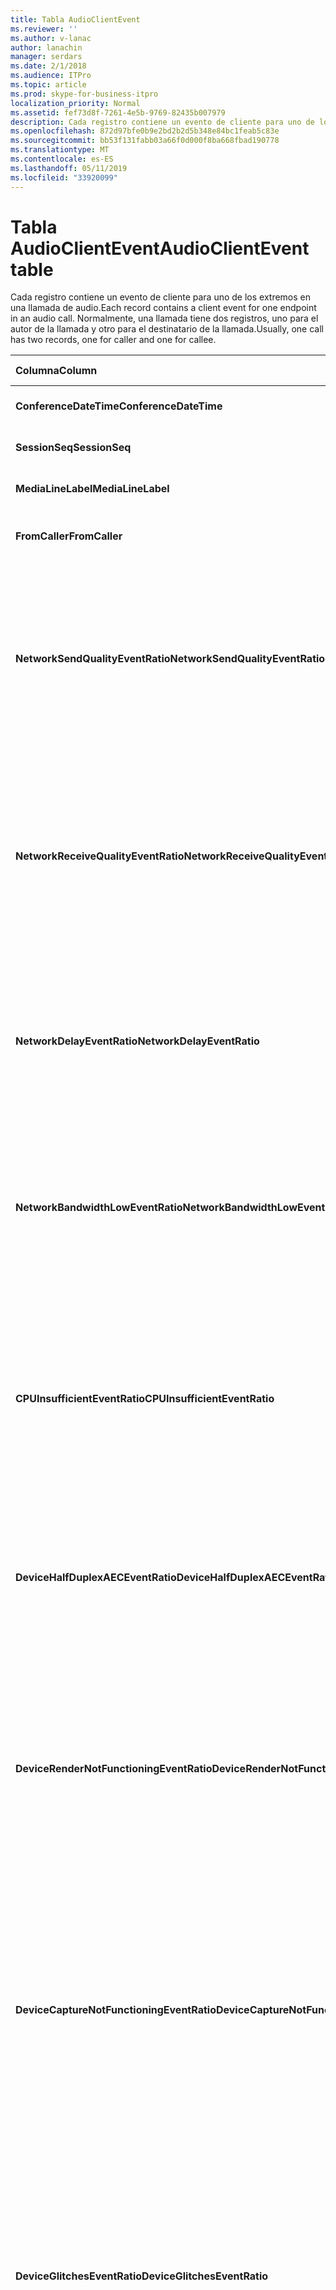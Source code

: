 ```yaml
---
title: Tabla AudioClientEvent
ms.reviewer: ''
ms.author: v-lanac
author: lanachin
manager: serdars
ms.date: 2/1/2018
ms.audience: ITPro
ms.topic: article
ms.prod: skype-for-business-itpro
localization_priority: Normal
ms.assetid: fef73d8f-7261-4e5b-9769-82435b007979
description: Cada registro contiene un evento de cliente para uno de los extremos en una llamada de audio. Normalmente, una llamada tiene dos registros, uno para el autor de la llamada y otro para el destinatario de la llamada.
ms.openlocfilehash: 872d97bfe0b9e2bd2b2d5b348e84bc1feab5c83e
ms.sourcegitcommit: bb53f131fabb03a66f0d000f8ba668fbad190778
ms.translationtype: MT
ms.contentlocale: es-ES
ms.lasthandoff: 05/11/2019
ms.locfileid: "33920099"
---
```

# <a name="audioclientevent-table"></a><span data-ttu-id="28ecc-104">Tabla AudioClientEvent</span><span class="sxs-lookup"><span data-stu-id="28ecc-104">AudioClientEvent table</span></span>
 
<span data-ttu-id="28ecc-105">Cada registro contiene un evento de cliente para uno de los extremos en una llamada de audio.</span><span class="sxs-lookup"><span data-stu-id="28ecc-105">Each record contains a client event for one endpoint in an audio call.</span></span> <span data-ttu-id="28ecc-106">Normalmente, una llamada tiene dos registros, uno para el autor de la llamada y otro para el destinatario de la llamada.</span><span class="sxs-lookup"><span data-stu-id="28ecc-106">Usually, one call has two records, one for caller and one for callee.</span></span>
  
|<span data-ttu-id="28ecc-107">**Columna**</span><span class="sxs-lookup"><span data-stu-id="28ecc-107">**Column**</span></span>|<span data-ttu-id="28ecc-108">**Tipo de datos**</span><span class="sxs-lookup"><span data-stu-id="28ecc-108">**Data Type**</span></span>|<span data-ttu-id="28ecc-109">**Clave o índice**</span><span class="sxs-lookup"><span data-stu-id="28ecc-109">**Key/Index**</span></span>|<span data-ttu-id="28ecc-110">**Detalles**</span><span class="sxs-lookup"><span data-stu-id="28ecc-110">**Details**</span></span>|
|:-----|:-----|:-----|:-----|
|<span data-ttu-id="28ecc-111">**ConferenceDateTime**</span><span class="sxs-lookup"><span data-stu-id="28ecc-111">**ConferenceDateTime**</span></span> <br/> |<span data-ttu-id="28ecc-112">datetime</span><span class="sxs-lookup"><span data-stu-id="28ecc-112">datetime</span></span>  <br/> |<span data-ttu-id="28ecc-113">Primary</span><span class="sxs-lookup"><span data-stu-id="28ecc-113">Primary</span></span>  <br/> |<span data-ttu-id="28ecc-114">Referencia de la [tabla MediaLine](medialine-0.md).</span><span class="sxs-lookup"><span data-stu-id="28ecc-114">Referenced from the [MediaLine table](medialine-0.md).</span></span>  <br/> |
|<span data-ttu-id="28ecc-115">**SessionSeq**</span><span class="sxs-lookup"><span data-stu-id="28ecc-115">**SessionSeq**</span></span> <br/> |<span data-ttu-id="28ecc-116">int</span><span class="sxs-lookup"><span data-stu-id="28ecc-116">int</span></span>  <br/> |<span data-ttu-id="28ecc-117">Primary</span><span class="sxs-lookup"><span data-stu-id="28ecc-117">Primary</span></span>  <br/> |<span data-ttu-id="28ecc-118">Referencia de la [tabla MediaLine](medialine-0.md).</span><span class="sxs-lookup"><span data-stu-id="28ecc-118">Referenced from the [MediaLine table](medialine-0.md).</span></span>  <br/> |
|<span data-ttu-id="28ecc-119">**MediaLineLabel**</span><span class="sxs-lookup"><span data-stu-id="28ecc-119">**MediaLineLabel**</span></span> <br/> |<span data-ttu-id="28ecc-120">tinyint</span><span class="sxs-lookup"><span data-stu-id="28ecc-120">tinyint</span></span>  <br/> |<span data-ttu-id="28ecc-121">Primary</span><span class="sxs-lookup"><span data-stu-id="28ecc-121">Primary</span></span>  <br/> |<span data-ttu-id="28ecc-122">Referencia de la [tabla MediaLine](medialine-0.md).</span><span class="sxs-lookup"><span data-stu-id="28ecc-122">Referenced from the [MediaLine table](medialine-0.md).</span></span>  <br/> |
|<span data-ttu-id="28ecc-123">**FromCaller**</span><span class="sxs-lookup"><span data-stu-id="28ecc-123">**FromCaller**</span></span> <br/> |<span data-ttu-id="28ecc-124">bit</span><span class="sxs-lookup"><span data-stu-id="28ecc-124">bit</span></span>  <br/> |<span data-ttu-id="28ecc-125">Primary</span><span class="sxs-lookup"><span data-stu-id="28ecc-125">Primary</span></span>  <br/> |<span data-ttu-id="28ecc-126">0: datos del destinatario de la llamada</span><span class="sxs-lookup"><span data-stu-id="28ecc-126">0: Callee's data</span></span>  <br/> <span data-ttu-id="28ecc-127">1: datos del autor de la llamada</span><span class="sxs-lookup"><span data-stu-id="28ecc-127">1: Caller's data</span></span>  <br/> |
|<span data-ttu-id="28ecc-128">**NetworkSendQualityEventRatio**</span><span class="sxs-lookup"><span data-stu-id="28ecc-128">**NetworkSendQualityEventRatio**</span></span> <br/> |<span data-ttu-id="28ecc-129">decimal(5,2)</span><span class="sxs-lookup"><span data-stu-id="28ecc-129">decimal(5,2)</span></span>  <br/> | <br/> |<span data-ttu-id="28ecc-130">Porcentaje de sesión que se desencadenó el evento NetworkSendQuality para estado 'Bad'.</span><span class="sxs-lookup"><span data-stu-id="28ecc-130">Percentage of session the NetworkSendQuality event was fired for 'Bad' state.</span></span>  <br/> <span data-ttu-id="28ecc-131">Calidad de red en cuanto a vibración o pérdida de paquetes es baja y afecta la calidad del audio que se envía.</span><span class="sxs-lookup"><span data-stu-id="28ecc-131">Network quality in terms of jitter or packet loss is severe and impacting the quality of audio being sent.</span></span>  <br/> |
|<span data-ttu-id="28ecc-132">**NetworkReceiveQualityEventRatio**</span><span class="sxs-lookup"><span data-stu-id="28ecc-132">**NetworkReceiveQualityEventRatio**</span></span> <br/> |<span data-ttu-id="28ecc-133">decimal(5,2)</span><span class="sxs-lookup"><span data-stu-id="28ecc-133">decimal(5,2)</span></span>  <br/> | <br/> |<span data-ttu-id="28ecc-134">Porcentaje de sesión que se desencadenó el evento ReceiveSendQuality para estado 'Bad'.</span><span class="sxs-lookup"><span data-stu-id="28ecc-134">Percentage of session the ReceiveSendQuality event was fired for 'Bad' state.</span></span>  <br/> <span data-ttu-id="28ecc-135">Calidad de red en cuanto a vibración o pérdida de paquetes es baja y afecta la calidad del audio que se recibe.</span><span class="sxs-lookup"><span data-stu-id="28ecc-135">Network quality in terms of jitter or packet loss is severe and impacting the quality of audio being received.</span></span>  <br/> |
|<span data-ttu-id="28ecc-136">**NetworkDelayEventRatio**</span><span class="sxs-lookup"><span data-stu-id="28ecc-136">**NetworkDelayEventRatio**</span></span> <br/> |<span data-ttu-id="28ecc-137">decimal(5,2)</span><span class="sxs-lookup"><span data-stu-id="28ecc-137">decimal(5,2)</span></span>  <br/> | <br/> |<span data-ttu-id="28ecc-138">Porcentaje de sesión que se desencadenó el evento de retraso para estado 'Bad'.</span><span class="sxs-lookup"><span data-stu-id="28ecc-138">Percentage of session the Delay event was fired for 'Bad' state.</span></span> <span data-ttu-id="28ecc-139">Latencia de red es baja y afecta a la experiencia de evitando comunicación interactiva</span><span class="sxs-lookup"><span data-stu-id="28ecc-139">Network latency is severe and impacting the experience by preventing interactive communication</span></span>  <br/> |
|<span data-ttu-id="28ecc-140">**NetworkBandwidthLowEventRatio**</span><span class="sxs-lookup"><span data-stu-id="28ecc-140">**NetworkBandwidthLowEventRatio**</span></span> <br/> |<span data-ttu-id="28ecc-141">decimal(5,2)</span><span class="sxs-lookup"><span data-stu-id="28ecc-141">decimal(5,2)</span></span>  <br/> | <br/> |<span data-ttu-id="28ecc-142">Porcentaje de sesión que se desencadenó el evento LowBandwidth para estado 'Bad'.</span><span class="sxs-lookup"><span data-stu-id="28ecc-142">Percentage of session the LowBandwidth event was fired for 'Bad' state.</span></span> <span data-ttu-id="28ecc-143">El ancho de banda disponible no es suficiente para obtener una experiencia de voz aceptable.</span><span class="sxs-lookup"><span data-stu-id="28ecc-143">The available bandwidth is insufficient for an acceptable voice experience.</span></span>  <br/> |
|<span data-ttu-id="28ecc-144">**CPUInsufficientEventRatio**</span><span class="sxs-lookup"><span data-stu-id="28ecc-144">**CPUInsufficientEventRatio**</span></span> <br/> |<span data-ttu-id="28ecc-145">decimal(5,2)</span><span class="sxs-lookup"><span data-stu-id="28ecc-145">decimal(5,2)</span></span>  <br/> | <br/> |<span data-ttu-id="28ecc-146">Porcentaje de sesión que se desencadenó el evento de CPU insuficiente para estado 'Bad'.</span><span class="sxs-lookup"><span data-stu-id="28ecc-146">Percentage of session the insufficient CPU event was fired for 'Bad' state.</span></span> <span data-ttu-id="28ecc-147">No hay suficientes ciclos de CPU para el procesamiento con el actuales modalidades y las aplicaciones en uso.</span><span class="sxs-lookup"><span data-stu-id="28ecc-147">There are insufficient CPU cycles for processing with the current modalities and applications in use.</span></span> <span data-ttu-id="28ecc-148">Esto hace que las distorsiones con el canal de audio.</span><span class="sxs-lookup"><span data-stu-id="28ecc-148">This causes distortions with the audio channel.</span></span>  <br/> |
|<span data-ttu-id="28ecc-149">**DeviceHalfDuplexAECEventRatio**</span><span class="sxs-lookup"><span data-stu-id="28ecc-149">**DeviceHalfDuplexAECEventRatio**</span></span> <br/> |<span data-ttu-id="28ecc-150">decimal(5,2)</span><span class="sxs-lookup"><span data-stu-id="28ecc-150">decimal(5,2)</span></span>  <br/> | <br/> |<span data-ttu-id="28ecc-151">Porcentaje de sesión que se desencadenó el evento DeviceHalfDuplexAEC para estado 'Bad'.</span><span class="sxs-lookup"><span data-stu-id="28ecc-151">Percentage of session the DeviceHalfDuplexAEC event was fired for 'Bad' state.</span></span> <span data-ttu-id="28ecc-152">Para evitar el eco, el sistema ha escriba dúplex medio.</span><span class="sxs-lookup"><span data-stu-id="28ecc-152">In order to prevent echo, the system has enter half duplex.</span></span>  <br/> |
|<span data-ttu-id="28ecc-153">**DeviceRenderNotFunctioningEventRatio**</span><span class="sxs-lookup"><span data-stu-id="28ecc-153">**DeviceRenderNotFunctioningEventRatio**</span></span> <br/> |<span data-ttu-id="28ecc-154">decimal(5,2)</span><span class="sxs-lookup"><span data-stu-id="28ecc-154">decimal(5,2)</span></span>  <br/> | <br/> |<span data-ttu-id="28ecc-155">Porcentaje de sesión que se desencadenó el evento DeviceRenderNotFunctioning para estado 'Bad'.</span><span class="sxs-lookup"><span data-stu-id="28ecc-155">Percentage of session the DeviceRenderNotFunctioning event was fired for 'Bad' state.</span></span> <span data-ttu-id="28ecc-156">El dispositivo de presentación se utiliza actualmente para la sesión no está funcionando correctamente.</span><span class="sxs-lookup"><span data-stu-id="28ecc-156">The render device currently being used for the session is not functioning correctly.</span></span> <span data-ttu-id="28ecc-157">Esto puede provocar problemas de audio unidireccionales.</span><span class="sxs-lookup"><span data-stu-id="28ecc-157">This can cause one-way audio issues.</span></span>  <br/> |
|<span data-ttu-id="28ecc-158">**DeviceCaptureNotFunctioningEventRatio**</span><span class="sxs-lookup"><span data-stu-id="28ecc-158">**DeviceCaptureNotFunctioningEventRatio**</span></span> <br/> |<span data-ttu-id="28ecc-159">decimal(5,2)</span><span class="sxs-lookup"><span data-stu-id="28ecc-159">decimal(5,2)</span></span>  <br/> | <br/> |<span data-ttu-id="28ecc-160">Porcentaje de sesión que se desencadenó el evento DeviceCaptureNotFunctioning para estado 'Bad'.</span><span class="sxs-lookup"><span data-stu-id="28ecc-160">Percentage of session the DeviceCaptureNotFunctioning event was fired for 'Bad' state.</span></span> <span data-ttu-id="28ecc-161">El dispositivo de captura se utiliza actualmente para la sesión no está funcionando correctamente.</span><span class="sxs-lookup"><span data-stu-id="28ecc-161">The capture device currently being used for the session is not functioning correctly.</span></span> <span data-ttu-id="28ecc-162">Esto puede provocar problemas de audio unidireccionales.</span><span class="sxs-lookup"><span data-stu-id="28ecc-162">This can cause one-way audio issues.</span></span>  <br/> |
|<span data-ttu-id="28ecc-163">**DeviceGlitchesEventRatio**</span><span class="sxs-lookup"><span data-stu-id="28ecc-163">**DeviceGlitchesEventRatio**</span></span> <br/> |<span data-ttu-id="28ecc-164">decimal(5,2)</span><span class="sxs-lookup"><span data-stu-id="28ecc-164">decimal(5,2)</span></span>  <br/> | <br/> |<span data-ttu-id="28ecc-165">Porcentaje de sesión que se desencadenó el evento DeviceGlitches para estado 'Bad'.</span><span class="sxs-lookup"><span data-stu-id="28ecc-165">Percentage of session the DeviceGlitches event was fired for 'Bad' state.</span></span> <span data-ttu-id="28ecc-166">Hay problemas técnicos graves en la representación de audio que es que se produzcan distorsiones.</span><span class="sxs-lookup"><span data-stu-id="28ecc-166">There are severe glitches in the rendering of audio which is causing distortions.</span></span> <span data-ttu-id="28ecc-167">Estos problemas técnicos pueden deberse a problemas de controlador, tormenta de llamadas (DPC) de procedimiento diferido (controladores) y el uso de CPU alta.</span><span class="sxs-lookup"><span data-stu-id="28ecc-167">These glitches can be caused by driver issues, deferred procedure calls (DPC) storm (drivers), and high CPU usage.</span></span>  <br/> |
|<span data-ttu-id="28ecc-168">**DeviceLowSNREventRatio**</span><span class="sxs-lookup"><span data-stu-id="28ecc-168">**DeviceLowSNREventRatio**</span></span> <br/> |<span data-ttu-id="28ecc-169">decimal(5,2)</span><span class="sxs-lookup"><span data-stu-id="28ecc-169">decimal(5,2)</span></span>  <br/> | <br/> |<span data-ttu-id="28ecc-170">Porcentaje de sesión que se desencadenó el evento DeviceLowSNR para estado 'Bad'.</span><span class="sxs-lookup"><span data-stu-id="28ecc-170">Percentage of session the DeviceLowSNR event was fired for 'Bad' state.</span></span> <span data-ttu-id="28ecc-171">La calidad de captura es muy poca calidad, ya sea muy ruido o usuario está hablando demasiado lejos del micrófono.</span><span class="sxs-lookup"><span data-stu-id="28ecc-171">The capture quality is very poor, either very noisy or user is talking too far away from the microphone.</span></span> <span data-ttu-id="28ecc-172">Esto hará que las distorsiones.</span><span class="sxs-lookup"><span data-stu-id="28ecc-172">This will cause distortions.</span></span>  <br/> |
|<span data-ttu-id="28ecc-173">**DeviceLowSpeechLevelEventRatio**</span><span class="sxs-lookup"><span data-stu-id="28ecc-173">**DeviceLowSpeechLevelEventRatio**</span></span> <br/> |<span data-ttu-id="28ecc-174">decimal(5,2)</span><span class="sxs-lookup"><span data-stu-id="28ecc-174">decimal(5,2)</span></span>  <br/> | <br/> |<span data-ttu-id="28ecc-175">Porcentaje de sesión que se desencadenó el evento DeviceLowSpeechLevel para estado 'Bad'.</span><span class="sxs-lookup"><span data-stu-id="28ecc-175">Percentage of session the DeviceLowSpeechLevel event was fired for 'Bad' state.</span></span> <span data-ttu-id="28ecc-176">El nivel de voz del usuario es demasiado bajo y el sistema no puede aumentarlo cualquier aún más.</span><span class="sxs-lookup"><span data-stu-id="28ecc-176">User's speech level is too low and the system cannot increase it any further.</span></span> <span data-ttu-id="28ecc-177">Esto puede hacer que las distorsiones o percibe como audio unidireccional.</span><span class="sxs-lookup"><span data-stu-id="28ecc-177">This can either cause distortions or perceived as one-way audio.</span></span>  <br/> |
|<span data-ttu-id="28ecc-178">**DeviceClippingEventRatio**</span><span class="sxs-lookup"><span data-stu-id="28ecc-178">**DeviceClippingEventRatio**</span></span> <br/> |<span data-ttu-id="28ecc-179">Decimal(5,2)</span><span class="sxs-lookup"><span data-stu-id="28ecc-179">Decimal(5,2)</span></span>  <br/> | <br/> |<span data-ttu-id="28ecc-180">Porcentaje de sesión que se desencadenó el evento DeviceClipping para estado 'Bad'.</span><span class="sxs-lookup"><span data-stu-id="28ecc-180">Percentage of session the DeviceClipping event was fired for 'Bad' state.</span></span>  <br/> <span data-ttu-id="28ecc-181">Cuando cerca de end voz clips del micrófono, otro extremo escucha distorsión debido a recorte.</span><span class="sxs-lookup"><span data-stu-id="28ecc-181">When near-end speech clips the microphone, far-end hears distortion due to clipping.</span></span> <span data-ttu-id="28ecc-182">Es importante evitar el recorte de micrófono cerca final.</span><span class="sxs-lookup"><span data-stu-id="28ecc-182">It is important to avoid near-end microphone clipping.</span></span>  <br/> |
|<span data-ttu-id="28ecc-183">**DeviceEchoEventRatio**</span><span class="sxs-lookup"><span data-stu-id="28ecc-183">**DeviceEchoEventRatio**</span></span> <br/> |<span data-ttu-id="28ecc-184">decimal(5,2)</span><span class="sxs-lookup"><span data-stu-id="28ecc-184">decimal(5,2)</span></span>  <br/> | <br/> |<span data-ttu-id="28ecc-185">Porcentaje de sesión que se desencadenó el evento DeviceEchoEvent para estado 'Bad'.</span><span class="sxs-lookup"><span data-stu-id="28ecc-185">Percentage of session the DeviceEchoEvent event was fired for 'Bad' state.</span></span> <span data-ttu-id="28ecc-186">El programa de instalación o de dispositivo es la causa del eco más allá de la capacidad del sistema para compensar.</span><span class="sxs-lookup"><span data-stu-id="28ecc-186">Device or setup is causing echo beyond the ability of the system to compensate.</span></span>  <br/> |
|<span data-ttu-id="28ecc-187">**DeviceNearEndToEchoRatioEventRatio**</span><span class="sxs-lookup"><span data-stu-id="28ecc-187">**DeviceNearEndToEchoRatioEventRatio**</span></span> <br/> |<span data-ttu-id="28ecc-188">decimal(5,2)</span><span class="sxs-lookup"><span data-stu-id="28ecc-188">decimal(5,2)</span></span>  <br/> | <br/> |<span data-ttu-id="28ecc-189">Porcentaje de sesión que se desencadenó el evento DeviceNearEndToEchoRatio para estado 'Bad'.</span><span class="sxs-lookup"><span data-stu-id="28ecc-189">Percentage of session the DeviceNearEndToEchoRatio event was fired for 'Bad' state.</span></span> <span data-ttu-id="28ecc-190">Voz del usuario es demasiado baja en comparación con el eco que se capturan que afecta a la experiencia de los usuarios ya que limita lo fácil que es interrumpir un usuario.</span><span class="sxs-lookup"><span data-stu-id="28ecc-190">The user's speech is too low compared to the echo being captured which impacts the users experience because it limits how easy it is to interrupt a user.</span></span> <span data-ttu-id="28ecc-191">Reducir el volumen del altavoz, mueva más cerca del micrófono para el orador.</span><span class="sxs-lookup"><span data-stu-id="28ecc-191">Reduce speaker volume, move the microphone closer to the talker.</span></span>  <br/> |
|<span data-ttu-id="28ecc-192">**DeviceMultipleEndpointsEventCount**</span><span class="sxs-lookup"><span data-stu-id="28ecc-192">**DeviceMultipleEndpointsEventCount**</span></span> <br/> |<span data-ttu-id="28ecc-193">int</span><span class="sxs-lookup"><span data-stu-id="28ecc-193">int</span></span>  <br/> ||<span data-ttu-id="28ecc-194">Número de veces durante la sesión que se desencadenó el evento DeviceMultipleEndpoints para el estado de 'Bad'.</span><span class="sxs-lookup"><span data-stu-id="28ecc-194">Number of times during session the DeviceMultipleEndpoints event was fired for 'Bad' state.</span></span> <span data-ttu-id="28ecc-195">Varios extremos de audio en la misma sesión que detecta y el sistema ha compensación al reducir el volumen de procesamiento.</span><span class="sxs-lookup"><span data-stu-id="28ecc-195">Multiple audio endpoints in the same session detected and the system has compensated by reducing render volume.</span></span>  <br/> |
|<span data-ttu-id="28ecc-196">**DeviceHowlingEventCount**</span><span class="sxs-lookup"><span data-stu-id="28ecc-196">**DeviceHowlingEventCount**</span></span> <br/> |<span data-ttu-id="28ecc-197">int</span><span class="sxs-lookup"><span data-stu-id="28ecc-197">int</span></span>  <br/> | <br/> |<span data-ttu-id="28ecc-198">Número de veces durante la sesión que se desencadenó el evento DeviceHowlingEvent para el estado de 'Bad'.</span><span class="sxs-lookup"><span data-stu-id="28ecc-198">Number of times during session the DeviceHowlingEvent event was fired for 'Bad' state.</span></span> <span data-ttu-id="28ecc-199">Ha detectado un bucle la retroalimentación de audio (causados por varios extremos, uso compartido de ruta de audio).</span><span class="sxs-lookup"><span data-stu-id="28ecc-199">Audio feedback loop detected (caused by multiple endpoints sharing audio path).</span></span>  <br/> |
|<span data-ttu-id="28ecc-200">**DeviceRenderZeroVolumeEventRatio**</span><span class="sxs-lookup"><span data-stu-id="28ecc-200">**DeviceRenderZeroVolumeEventRatio**</span></span> <br/> |<span data-ttu-id="28ecc-201">decimal(5,2)</span><span class="sxs-lookup"><span data-stu-id="28ecc-201">decimal(5,2)</span></span>  <br/> ||<span data-ttu-id="28ecc-202">Porcentaje de sesión que se desencadenó el evento DeviceRenderZeroVolume para que se está en la "incorrecta ' estado.</span><span class="sxs-lookup"><span data-stu-id="28ecc-202">Percentage of session the DeviceRenderZeroVolume event was fired for being in the "Bad' state.</span></span> <span data-ttu-id="28ecc-203">El dispositivo de presentación se estableció en cero volumen.</span><span class="sxs-lookup"><span data-stu-id="28ecc-203">The render device was set to zero volume.</span></span>  <br/> <span data-ttu-id="28ecc-204">Esta columna se introdujo en Microsoft Lync Server 2013.</span><span class="sxs-lookup"><span data-stu-id="28ecc-204">This column was introduced in Microsoft Lync Server 2013.</span></span>  <br/> |
|<span data-ttu-id="28ecc-205">**DeviceRenderMuteEventRatio**</span><span class="sxs-lookup"><span data-stu-id="28ecc-205">**DeviceRenderMuteEventRatio**</span></span> <br/> |<span data-ttu-id="28ecc-206">decimal(5,2)</span><span class="sxs-lookup"><span data-stu-id="28ecc-206">decimal(5,2)</span></span>  <br/> ||<span data-ttu-id="28ecc-207">Porcentaje de sesión que se desencadenó el evento DeviceRenderMute para que se está en la "incorrecta ' estado.</span><span class="sxs-lookup"><span data-stu-id="28ecc-207">Percentage of session the DeviceRenderMute event was fired for being in the "Bad' state.</span></span> <span data-ttu-id="28ecc-208">Se ha desactivado el dispositivo de presentación.</span><span class="sxs-lookup"><span data-stu-id="28ecc-208">The render device was muted.</span></span>  <br/> <span data-ttu-id="28ecc-209">Esta columna se introdujo en Microsoft Lync Server 2013.</span><span class="sxs-lookup"><span data-stu-id="28ecc-209">This column was introduced in Microsoft Lync Server 2013.</span></span>  <br/> |
   

